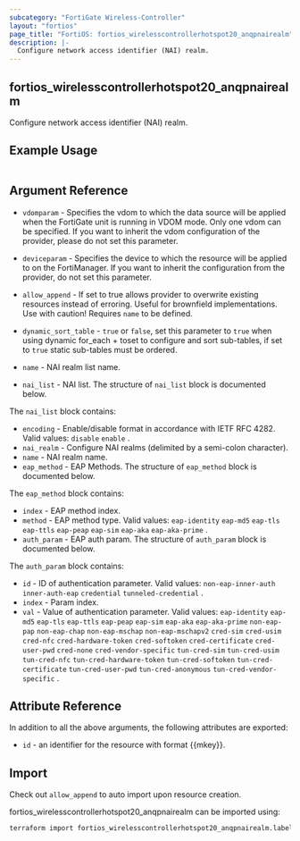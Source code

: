```yaml
---
subcategory: "FortiGate Wireless-Controller"
layout: "fortios"
page_title: "FortiOS: fortios_wirelesscontrollerhotspot20_anqpnairealm"
description: |-
  Configure network access identifier (NAI) realm.
---
```


## fortios_wirelesscontrollerhotspot20_anqpnairealm
Configure network access identifier (NAI) realm.

## Example Usage

```hcl

```

## Argument Reference
* `vdomparam` - Specifies the vdom to which the data source will be applied when the FortiGate unit is running in VDOM mode. Only one vdom can be specified. If you want to inherit the vdom configuration of the provider, please do not set this parameter.
* `deviceparam` - Specifies the device to which the resource will be applied to on the FortiManager. If you want to inherit the configuration from the provider, do not set this parameter.
* `allow_append` - If set to true allows provider to overwrite existing resources instead of erroring. Useful for brownfield implementations. Use with caution! Requires `name` to be defined.
* `dynamic_sort_table` - `true` or `false`, set this parameter to `true` when using dynamic for_each + toset to configure and sort sub-tables, if set to `true` static sub-tables must be ordered.

* `name` - NAI realm list name.
* `nai_list` - NAI list. The structure of `nai_list` block is documented below.

The `nai_list` block contains:

* `encoding` - Enable/disable format in accordance with IETF RFC 4282. Valid values: `disable` `enable` .
* `nai_realm` - Configure NAI realms (delimited by a semi-colon character).
* `name` - NAI realm name.
* `eap_method` - EAP Methods. The structure of `eap_method` block is documented below.

The `eap_method` block contains:

* `index` - EAP method index.
* `method` - EAP method type. Valid values: `eap-identity` `eap-md5` `eap-tls` `eap-ttls` `eap-peap` `eap-sim` `eap-aka` `eap-aka-prime` .
* `auth_param` - EAP auth param. The structure of `auth_param` block is documented below.

The `auth_param` block contains:

* `id` - ID of authentication parameter. Valid values: `non-eap-inner-auth` `inner-auth-eap` `credential` `tunneled-credential` .
* `index` - Param index.
* `val` - Value of authentication parameter. Valid values: `eap-identity` `eap-md5` `eap-tls` `eap-ttls` `eap-peap` `eap-sim` `eap-aka` `eap-aka-prime` `non-eap-pap` `non-eap-chap` `non-eap-mschap` `non-eap-mschapv2` `cred-sim` `cred-usim` `cred-nfc` `cred-hardware-token` `cred-softoken` `cred-certificate` `cred-user-pwd` `cred-none` `cred-vendor-specific` `tun-cred-sim` `tun-cred-usim` `tun-cred-nfc` `tun-cred-hardware-token` `tun-cred-softoken` `tun-cred-certificate` `tun-cred-user-pwd` `tun-cred-anonymous` `tun-cred-vendor-specific` .

## Attribute Reference

In addition to all the above arguments, the following attributes are exported:
* `id` - an identifier for the resource with format {{mkey}}.

## Import

Check out `allow_append` to auto import upon resource creation.

fortios_wirelesscontrollerhotspot20_anqpnairealm can be imported using:
```sh
terraform import fortios_wirelesscontrollerhotspot20_anqpnairealm.labelname {{mkey}}
```
